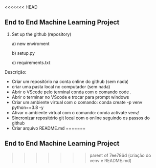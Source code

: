 <<<<<<< HEAD
## End to End Machine Learning Project

1. Set up the github (repository)

   a) new enviroment
   
   b) setup.py
   
   c) requirements.txt

Descrição:
  - Criar um repositório na conta online do github (sem nada)
  - criar uma pasta local no computador (sem nada)
  - Abrir o VScode pelo terminal conda com o comando code . 
  - Abrir o terminar no VScode e trocar para prompt windows
  - Criar um ambiente virtual com o comando: conda create -p venv python==3.8 -y
  - Ativar o ambiente virtual com o comando: conda activate venv/
  - Sincronizar repositório git local com o online seguindo os passos do github
  - Criar arquivo README.md
=======
## End to End Machine Learning Project
>>>>>>> parent of 7ee786d (criação do venv e README.md)
